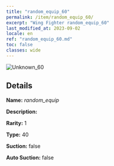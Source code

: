 ```yaml
---
title: "random_equip_60"
permalink: /item/random_equip_60/
excerpt: "Wing Fighter random_equip_60"
last_modified_at: 2023-09-02
locale: en
ref: "random_equip_60.md"
toc: false
classes: wide
---
```



 ![Unknown_60](/images/item/random_equip_p.png)



## Details

 **Name:** *random_equip* 

 **Description:** 

 **Rarity:** 1 

 **Type:** 40 

 **Suction:** false 

 **Auto Suction:** false 


